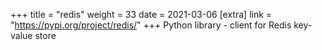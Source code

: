 +++
title = "redis"
weight = 33
date = 2021-03-06
[extra]
link = "https://pypi.org/project/redis/"
+++
Python library - client for Redis key-value store

